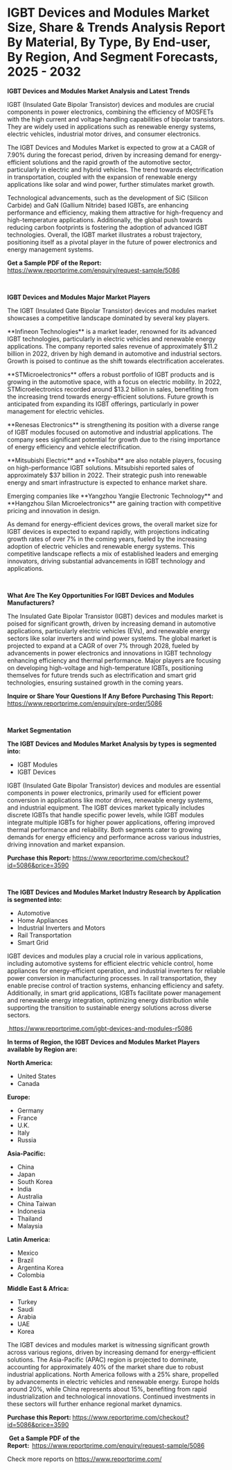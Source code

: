 <p><h1>IGBT Devices and Modules Market Size, Share & Trends Analysis Report By Material, By Type, By End-user, By Region, And Segment Forecasts, 2025 - 2032</h1></p><p><strong>IGBT Devices and Modules Market Analysis and Latest Trends</strong></p>
<p><p>IGBT (Insulated Gate Bipolar Transistor) devices and modules are crucial components in power electronics, combining the efficiency of MOSFETs with the high current and voltage handling capabilities of bipolar transistors. They are widely used in applications such as renewable energy systems, electric vehicles, industrial motor drives, and consumer electronics. </p><p>The IGBT Devices and Modules Market is expected to grow at a CAGR of 7.90% during the forecast period, driven by increasing demand for energy-efficient solutions and the rapid growth of the automotive sector, particularly in electric and hybrid vehicles. The trend towards electrification in transportation, coupled with the expansion of renewable energy applications like solar and wind power, further stimulates market growth. </p><p>Technological advancements, such as the development of SiC (Silicon Carbide) and GaN (Gallium Nitride) based IGBTs, are enhancing performance and efficiency, making them attractive for high-frequency and high-temperature applications. Additionally, the global push towards reducing carbon footprints is fostering the adoption of advanced IGBT technologies. Overall, the IGBT market illustrates a robust trajectory, positioning itself as a pivotal player in the future of power electronics and energy management systems.</p></p>
<p><strong>Get a Sample PDF of the Report:&nbsp;</strong> <a href="https://www.reportprime.com/enquiry/request-sample/5086?utm_campaign=3177&utm_medium=2&utm_source=Github&utm_content=ia&utm_term=19032025&utm_id=igbt-devices-and-modules">https://www.reportprime.com/enquiry/request-sample/5086</a></p>
<p>&nbsp;</p>
<p><strong>IGBT Devices and Modules Major Market Players</strong></p>
<p><p>The IGBT (Insulated Gate Bipolar Transistor) devices and modules market showcases a competitive landscape dominated by several key players. </p><p>**Infineon Technologies** is a market leader, renowned for its advanced IGBT technologies, particularly in electric vehicles and renewable energy applications. The company reported sales revenue of approximately $11.2 billion in 2022, driven by high demand in automotive and industrial sectors. Growth is poised to continue as the shift towards electrification accelerates.</p><p>**STMicroelectronics** offers a robust portfolio of IGBT products and is growing in the automotive space, with a focus on electric mobility. In 2022, STMicroelectronics recorded around $13.2 billion in sales, benefiting from the increasing trend towards energy-efficient solutions. Future growth is anticipated from expanding its IGBT offerings, particularly in power management for electric vehicles. </p><p>**Renesas Electronics** is strengthening its position with a diverse range of IGBT modules focused on automotive and industrial applications. The company sees significant potential for growth due to the rising importance of energy efficiency and vehicle electrification. </p><p>**Mitsubishi Electric** and **Toshiba** are also notable players, focusing on high-performance IGBT solutions. Mitsubishi reported sales of approximately $37 billion in 2022. Their strategic push into renewable energy and smart infrastructure is expected to enhance market share.</p><p>Emerging companies like **Yangzhou Yangjie Electronic Technology** and **Hangzhou Silan Microelectronics** are gaining traction with competitive pricing and innovation in design. </p><p>As demand for energy-efficient devices grows, the overall market size for IGBT devices is expected to expand rapidly, with projections indicating growth rates of over 7% in the coming years, fueled by the increasing adoption of electric vehicles and renewable energy systems. This competitive landscape reflects a mix of established leaders and emerging innovators, driving substantial advancements in IGBT technology and applications.</p></p>
<p>&nbsp;</p>
<p><strong>What Are The Key Opportunities For IGBT Devices and Modules Manufacturers?</strong></p>
<p><p>The Insulated Gate Bipolar Transistor (IGBT) devices and modules market is poised for significant growth, driven by increasing demand in automotive applications, particularly electric vehicles (EVs), and renewable energy sectors like solar inverters and wind power systems. The global market is projected to expand at a CAGR of over 7% through 2028, fueled by advancements in power electronics and innovations in IGBT technology enhancing efficiency and thermal performance. Major players are focusing on developing high-voltage and high-temperature IGBTs, positioning themselves for future trends such as electrification and smart grid technologies, ensuring sustained growth in the coming years.</p></p>
<p><strong>Inquire or Share Your Questions If Any Before Purchasing This Report:</strong> <a href="https://www.reportprime.com/enquiry/pre-order/5086?utm_campaign=3177&utm_medium=2&utm_source=Github&utm_content=ia&utm_term=19032025&utm_id=igbt-devices-and-modules">https://www.reportprime.com/enquiry/pre-order/5086</a></p>
<p>&nbsp;</p>
<p><strong>Market Segmentation</strong></p>
<p><strong>The IGBT Devices and Modules Market Analysis by types is segmented into:</strong></p>
<p><ul><li>IGBT Modules</li><li>IGBT Devices</li></ul></p>
<p><p>IGBT (Insulated Gate Bipolar Transistor) devices and modules are essential components in power electronics, primarily used for efficient power conversion in applications like motor drives, renewable energy systems, and industrial equipment. The IGBT devices market typically includes discrete IGBTs that handle specific power levels, while IGBT modules integrate multiple IGBTs for higher power applications, offering improved thermal performance and reliability. Both segments cater to growing demands for energy efficiency and performance across various industries, driving innovation and market expansion.</p></p>
<p><strong>Purchase this Report:&nbsp;</strong><a href="https://www.reportprime.com/checkout?id=5086&price=3590&utm_campaign=3177&utm_medium=2&utm_source=Github&utm_content=ia&utm_term=19032025&utm_id=igbt-devices-and-modules">https://www.reportprime.com/checkout?id=5086&price=3590</a></p>
<p>&nbsp;</p>
<p><strong>The IGBT Devices and Modules Market Industry Research by Application is segmented into:</strong></p>
<p><ul><li>Automotive</li><li>Home Appliances</li><li>Industrial Inverters and Motors</li><li>Rail Transportation</li><li>Smart Grid</li></ul></p>
<p><p>IGBT devices and modules play a crucial role in various applications, including automotive systems for efficient electric vehicle control, home appliances for energy-efficient operation, and industrial inverters for reliable power conversion in manufacturing processes. In rail transportation, they enable precise control of traction systems, enhancing efficiency and safety. Additionally, in smart grid applications, IGBTs facilitate power management and renewable energy integration, optimizing energy distribution while supporting the transition to sustainable energy solutions across diverse sectors.</p></p>
<p><a href="https://www.reportprime.com/igbt-devices-and-modules-r5086?utm_campaign=3177&utm_medium=2&utm_source=Github&utm_content=ia&utm_term=19032025&utm_id=igbt-devices-and-modules">&nbsp;https://www.reportprime.com/igbt-devices-and-modules-r5086</a></p>
<p><strong>In terms of Region, the IGBT Devices and Modules Market Players available by Region are:</strong></p>
<p>
    <p> <strong> North America: </strong>
        <ul>
            <li>United States</li>
            <li>Canada</li>
        </ul>
        </p> 
    <p> <strong> Europe: </strong>
        <ul>
            <li>Germany</li>
            <li>France</li>
            <li>U.K.</li>
            <li>Italy</li>
            <li>Russia</li>
        </ul>
        </p> 
    <p> <strong> Asia-Pacific: </strong>
        <ul>
            <li>China</li>
            <li>Japan</li>
            <li>South Korea</li>
            <li>India</li>
            <li>Australia</li>
            <li>China Taiwan</li>
            <li>Indonesia</li>
            <li>Thailand</li>
            <li>Malaysia</li>
        </ul>
        </p> 
    <p> <strong> Latin America: </strong>
        <ul>
            <li>Mexico</li>
            <li>Brazil</li>
            <li>Argentina Korea</li>
            <li>Colombia</li>
        </ul>
        </p> 
    <p> <strong> Middle East & Africa: </strong>
        <ul>
            <li>Turkey</li>
            <li>Saudi</li>
            <li>Arabia</li>
            <li>UAE</li>
            <li>Korea</li>
        </ul>
    </p>
    </p>
<p><p>The IGBT devices and modules market is witnessing significant growth across various regions, driven by increasing demand for energy-efficient solutions. The Asia-Pacific (APAC) region is projected to dominate, accounting for approximately 40% of the market share due to robust industrial applications. North America follows with a 25% share, propelled by advancements in electric vehicles and renewable energy. Europe holds around 20%, while China represents about 15%, benefiting from rapid industrialization and technological innovations. Continued investments in these sectors will further enhance regional market dynamics.</p></p>
<p><strong>Purchase this Report: </strong><a href="https://www.reportprime.com/checkout?id=5086&price=3590&utm_campaign=3177&utm_medium=2&utm_source=Github&utm_content=ia&utm_term=19032025&utm_id=igbt-devices-and-modules">https://www.reportprime.com/checkout?id=5086&price=3590</a></p>
<p>&nbsp;<strong>Get a Sample PDF of the Report:&nbsp;&nbsp;</strong><a href="https://www.reportprime.com/enquiry/request-sample/5086?utm_campaign=3177&utm_medium=2&utm_source=Github&utm_content=ia&utm_term=19032025&utm_id=igbt-devices-and-modules">https://www.reportprime.com/enquiry/request-sample/5086</a></p>
<p><strong></strong></p>
<p>Check more reports on <a href="https://www.reportprime.com/?utm_campaign=3177&utm_medium=2&utm_source=Github&utm_content=ia&utm_term=19032025&utm_id=igbt-devices-and-modules">https://www.reportprime.com/</a></p>